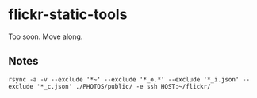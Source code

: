 # flickr-static-tools

Too soon. Move along.

## Notes

```
rsync -a -v --exclude '*~' --exclude '*_o.*' --exclude '*_i.json' --exclude '*_c.json' ./PHOTOS/public/ -e ssh HOST:~/flickr/
```
